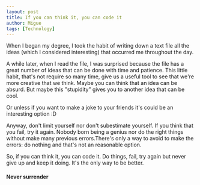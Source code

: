 ```yaml
---
layout: post
title: If you can think it, you can code it
author: Migue
tags: [Technology]
---
```


When I began my degree, I took the habit of writing down a text file all the ideas (which I considered interesting) that occurred me throughout the day. 
  
A while later, when I read the file, I was surprised because the file has a great number of ideas that can be
done with time and patience. This little habit, that's not require so many time, give us a useful tool to see that we're more creative that we think. Maybe you can think that an idea can be absurd. But maybe this "stupidity" gives you to another idea that can be cool.
  
Or unless if you want to make a joke to your friends it's could be an interesting option :D
  
Anyway, don't limit yourself nor don't subestimate yourself. If you think that you fail, try it again. Nobody born being a genius nor do the right things without make many previous errors.There's only a way to avoid to make the errors: do nothing and that's not an reasonable option.

So, if you can think it, you can code it. Do things, fail, try again but never give up and keep it doing. It's the only way to be better.


#### Never surrender